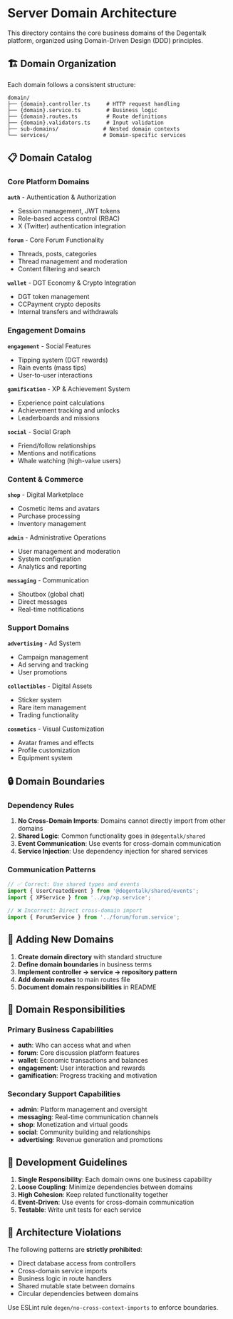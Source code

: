 # Server Domain Architecture

This directory contains the core business domains of the Degentalk platform, organized using Domain-Driven Design (DDD) principles.

## 🏗️ Domain Organization

Each domain follows a consistent structure:

```
domain/
├── {domain}.controller.ts     # HTTP request handling
├── {domain}.service.ts        # Business logic
├── {domain}.routes.ts         # Route definitions
├── {domain}.validators.ts     # Input validation
├── sub-domains/              # Nested domain contexts
└── services/                 # Domain-specific services
```

## 📋 Domain Catalog

### Core Platform Domains

**`auth`** - Authentication & Authorization

- Session management, JWT tokens
- Role-based access control (RBAC)
- X (Twitter) authentication integration

**`forum`** - Core Forum Functionality

- Threads, posts, categories
- Thread management and moderation
- Content filtering and search

**`wallet`** - DGT Economy & Crypto Integration

- DGT token management
- CCPayment crypto deposits
- Internal transfers and withdrawals

### Engagement Domains

**`engagement`** - Social Features

- Tipping system (DGT rewards)
- Rain events (mass tips)
- User-to-user interactions

**`gamification`** - XP & Achievement System

- Experience point calculations
- Achievement tracking and unlocks
- Leaderboards and missions

**`social`** - Social Graph

- Friend/follow relationships
- Mentions and notifications
- Whale watching (high-value users)

### Content & Commerce

**`shop`** - Digital Marketplace

- Cosmetic items and avatars
- Purchase processing
- Inventory management

**`admin`** - Administrative Operations

- User management and moderation
- System configuration
- Analytics and reporting

**`messaging`** - Communication

- Shoutbox (global chat)
- Direct messages
- Real-time notifications

### Support Domains

**`advertising`** - Ad System

- Campaign management
- Ad serving and tracking
- User promotions

**`collectibles`** - Digital Assets

- Sticker system
- Rare item management
- Trading functionality

**`cosmetics`** - Visual Customization

- Avatar frames and effects
- Profile customization
- Equipment system

## 🔒 Domain Boundaries

### Dependency Rules

1. **No Cross-Domain Imports**: Domains cannot directly import from other domains
2. **Shared Logic**: Common functionality goes in `@degentalk/shared`
3. **Event Communication**: Use events for cross-domain communication
4. **Service Injection**: Use dependency injection for shared services

### Communication Patterns

```typescript
// ✅ Correct: Use shared types and events
import { UserCreatedEvent } from '@degentalk/shared/events';
import { XPService } from '../xp/xp.service';

// ❌ Incorrect: Direct cross-domain import
import { ForumService } from '../forum/forum.service';
```

## 🎯 Adding New Domains

1. **Create domain directory** with standard structure
2. **Define domain boundaries** in business terms
3. **Implement controller → service → repository pattern**
4. **Add domain routes** to main routes file
5. **Document domain responsibilities** in README

## 📖 Domain Responsibilities

### Primary Business Capabilities

- **auth**: Who can access what and when
- **forum**: Core discussion platform features
- **wallet**: Economic transactions and balances
- **engagement**: User interaction and rewards
- **gamification**: Progress tracking and motivation

### Secondary Support Capabilities

- **admin**: Platform management and oversight
- **messaging**: Real-time communication channels
- **shop**: Monetization and virtual goods
- **social**: Community building and relationships
- **advertising**: Revenue generation and promotions

## 🔧 Development Guidelines

1. **Single Responsibility**: Each domain owns one business capability
2. **Loose Coupling**: Minimize dependencies between domains
3. **High Cohesion**: Keep related functionality together
4. **Event-Driven**: Use events for cross-domain communication
5. **Testable**: Write unit tests for each service

## 🚨 Architecture Violations

The following patterns are **strictly prohibited**:

- Direct database access from controllers
- Cross-domain service imports
- Business logic in route handlers
- Shared mutable state between domains
- Circular dependencies between domains

Use ESLint rule `degen/no-cross-context-imports` to enforce boundaries.

